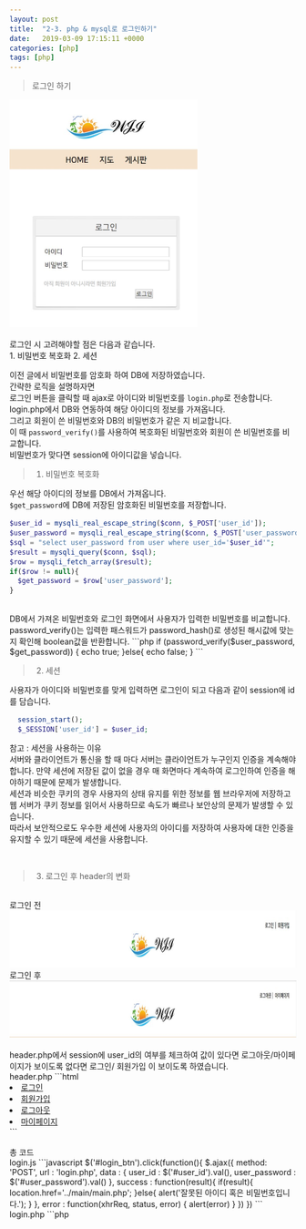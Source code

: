 ```yaml
---
layout: post
title:  "2-3. php & mysql로 로그인하기"
date:   2019-03-09 17:15:11 +0000
categories: [php]
tags: [php]
---
```


>로그인 하기

<img src="/images/php/user/login.jpg" width="330" height="400">
<br>
<br>
로그인 시 고려해야할 점은 다음과 같습니다.
<br>
1. 비밀번호 복호화
2. 세션

이전 글에서 비밀번호를 암호화 하여 DB에 저장하였습니다.<br>
간략한 로직을 설명하자면<br>
로그인 버튼을 클릭할 때 ajax로 아이디와 비밀번호를 `login.php`로 전송합니다.<br>
login.php에서 DB와 연동하여 해당 아이디의 정보를 가져옵니다.
<br>
그리고 회원이 쓴 비밀번호와 DB의 비밀번호가 같은 지 비교합니다.
<br>
이 때 `password_verify()`를 사용하여 복호화된 비밀번호와 회원이 쓴 비밀번호를 비교합니다.
<br>
비밀번호가 맞다면 session에 아이디값을 넣습니다.
<br>
>1. 비밀번호 복호화

우선 해당 아이디의 정보를 DB에서 가져옵니다.<br>
`$get_password`에 DB에 저장된 암호화된 비밀번호를 저장합니다.

```php
$user_id = mysqli_real_escape_string($conn, $_POST['user_id']);
$user_password = mysqli_real_escape_string($conn, $_POST['user_password']);
$sql = "select user_password from user where user_id='$user_id'";
$result = mysqli_query($conn, $sql);
$row = mysqli_fetch_array($result);
if($row != null){
  $get_password = $row['user_password'];
}
```

<br>
DB에서 가져온 비밀번호와 로그인 화면에서 사용자가 입력한 비밀번호를 비교합니다.
<br>
password_verify()는 입력한 패스워드가 password_hash()로 생성된 해시값에 맞는지 확인해 boolean값을 반환합니다.
```php
if (password_verify($user_password, $get_password)) {
  echo true;
}else{
  echo false;
}
```
<br>

>2. 세션

사용자가 아이디와 비밀번호를 맞게 입력하면 로그인이 되고 다음과 같이 session에 id를 담습니다.<br>
```php
  session_start();
  $_SESSION['user_id'] = $user_id;
```

참고 : 세션을 사용하는 이유
<br>
서버와 클라이언트가 통신을 할 때 마다 서버는 클라이언트가 누구인지 인증을 계속해야 합니다. 만약 세션에 저장된 값이 없을 경우 매 화면마다 계속하여 로그인하여 인증을 해야하기 때문에 문제가 발생합니다.
<br>
세션과 비슷한 쿠키의 경우 사용자의 상태 유지를 위한 정보를 웹 브라우저에 저장하고 웹 서버가 쿠키 정보를 읽어서 사용하므로 속도가 빠르나 보안상의 문제가 발생할 수 있습니다.
<br>
따라서 보안적으로도 우수한 세션에 사용자의 아이디를 저장하여 사용자에 대한 인증을 유지할 수 있기 때문에 세션을 사용합니다.

<br>

>3. 로그인 후 header의 변화

<br>
로그인 전
<br>
<img src="/images/php/user/beforelogin.jpg" width="800" height="100">
<br>
로그인 후
<br>
<img src="/images/php/user/afterlogin.jpg" width="800" height="100">
<br>
<br>
header.php에서 session에 user_id의 여부를 체크하여 값이 있다면 로그아웃/마이페이지가 보이도록 없다면 로그인/ 회원가입 이 보이도록 하였습니다.
<br>
header.php
```html
<?php
  session_start();
  if(empty($_SESSION['user_id'])){
?>
<li><a href="../user/loginForm.php">로그인</a></li>
<li><a href="../user/joinForm.php">회원가입</a></li>
<?php
  }else{
?>
<li><a href="../user/logout.php">로그아웃</a></li>
<li><a href="#">마이페이지</a></li>
<?php
  }
?>
```


<br>
<br>
총 코드<br>
login.js
```javascript
$('#login_btn').click(function(){
  $.ajax({
    method: 'POST',
    url : 'login.php',
    data : {
      user_id : $('#user_id').val(),
      user_password : $('#user_password').val()
    },
    success : function(result){
      if(result){
        location.href='../main/main.php';
      }else{
        alert('잘못된 아이디 혹은 비밀번호입니다.');
      }
    },
    error : function(xhrReq, status, error) {
      alert(error)
    }
  })
})
```
login.php
```php
<?php
  include("../db/db.php");
  $conn = dbconn();
  if (isset($_POST['user_id']) && isset($_POST['user_password'])) {
    $user_id = mysqli_real_escape_string($conn, $_POST['user_id']);
    $user_password = mysqli_real_escape_string($conn, $_POST['user_password']);
    $sql = "select user_password from user where user_id='$user_id'";
    $result = mysqli_query($conn, $sql);
    if ($result) {
      $row = mysqli_fetch_array($result);
      if($row != null){
        $get_password = $row['user_password'];
        if (password_verify($user_password, $get_password)) {
          session_start();
          $_SESSION['user_id'] = $user_id;
          echo true;
        } else {
          echo false;
        }
    }else{
        echo false;
      }
    }else{
      echo false;
    }
  }
?>

```
